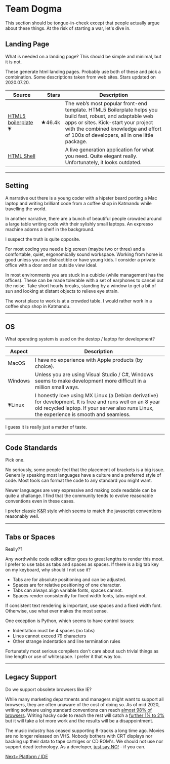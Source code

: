 # Team Dogma
This section should be tongue-in-cheek except that people actually argue about these things. At the risk of starting a war, let's dive in.

## Landing Page
What is needed on a landing page? This should be simple and minimal, but it is not.

These generate html landing pages. Probably use both of these and pick a combination. Some descriptions taken from web sites. Stars updated on 2020.07.20.

| Source | Stars | Description |
| ------ | -----:| ----------- |
| [HTML5 boilerplate](https://github.com/h5bp/html5-boilerplate)💗 | ★46.4k |The web’s most popular front-end template. HTML5 Boilerplate helps you build fast, robust, and adaptable web apps or sites. Kick-start your project with the combined knowledge and effort of 100s of developers, all in one little package. |
| [HTML Shell](http://htmlshell.com/) | | A live generation application for what you need. Quite elegant really. Unfortunately, it looks outdated. |

---
## Setting
A narrative out there is a young coder with a hipster beard porting a Mac laptop and writing brilliant code from a coffee shop in Katmandu while travelling the world. 

In another narrative, there are a bunch of beautiful people crowded around a large table writing code with their sylishly small laptops. An expresso machine adorns a shelf in the background.

I suspect the truth is quite opposite.

For most coding you need a big screen (maybe two or three) and a comfortable, quiet, ergonomically sound workspace. Working from home is good unless you are distractible or have young kids. I consider a private office with a door and an outside view ideal.

In most environments you are stuck in a cubicle (while management has the offices). These can be made tolerable with a set of earphones to cancel out the noise. Take short hourly breaks, standing by a window to get a bit of sun and looking at distant objects to relieve eye strain. 

The worst place to work is at a crowded table. I would rather work in a coffee shop shop in Katmandu.

---
## OS

What operating system is used on the destop / laptop for development? 

| Aspect | Description |
| ------ | ----------- |
| MacOS | I have no experience with Apple products (by choice). |
| Windows | Unless you are using Visual Studio / C#, Windows seems to make development more difficult in a million small ways. |
| 💗Linux | I honestly love using MX Linux (a Debian derivative) for development. It is free and runs well on an 8 year old recycled laptop. If your server also runs Linux, the experience is smooth and seamless. |

I guess it is really just a matter of taste.

---
## Code Standards
Pick one.

No seriously, some people feel that the placement of brackets is a big issue. Generally speaking most languages have a culture and a preferred style of code. Most tools can format the code to any standard you might want.

Newer languages are very expressive and making code readable can be quite a challange. I find that the community tends to evolve reasonable conventions even in these cases.

I prefer classic [K&R](https://en.wikipedia.org/wiki/Indentation_style) style which seems to match the javascript conventions reasonably well.

---
## Tabs or Spaces

Really??

Any worthwhile code editor editor goes to great lengths to render this moot. I prefer to use tabs as tabs and spaces as spaces. If there is a big tab key on my keyboard, why should I not use it?

- Tabs are for absolute positioning and can be adjusted.
- Spaces are for relative positioning of one character.
- Tabs can always align variable fonts, spaces cannot.
- Spaces render consistently for fixed width fonts, tabs might not.

If consistent text rendering is important, use spaces and a fixed width font. Otherwise, use what ever makes the most sense.

One exception is Python, which seems to have control issues:
- Indentation must be 4 spaces (no tabs)
- Lines cannot exceed 79 characters
- Other strange indentation and line termination rules

Fortunately most serious compilers don't care about such trivial things as line length or use of whitespace. I prefer it that way too.

---
## Legacy Support
Do we support obsolete browsers like IE?

While many marketing departments and managers might want to support all browsers, they are often unaware of the cost of doing so. As of mid 2020, writing software using standard conventions can reach [almost 98% of browsers](https://caniuse.com/#feat=es6). Writing hacky code to reach the rest will catch a [further 1% to 2%](https://caniuse.com/#feat=es5) but it will take a lot more work and the results will be a disappointment.

The music industry has ceased supporting 8-tracks a long time ago. Movies are no longer released on VHS. Nobody bothers with CRT displays nor backing up their data to tape cartriges or CD ROM's. We should not use nor support dead technology. As a developer, [just say NO!](https://death-to-ie11.com/) - if you can.

[Next> Platform / IDE](PlatformIDE.md)